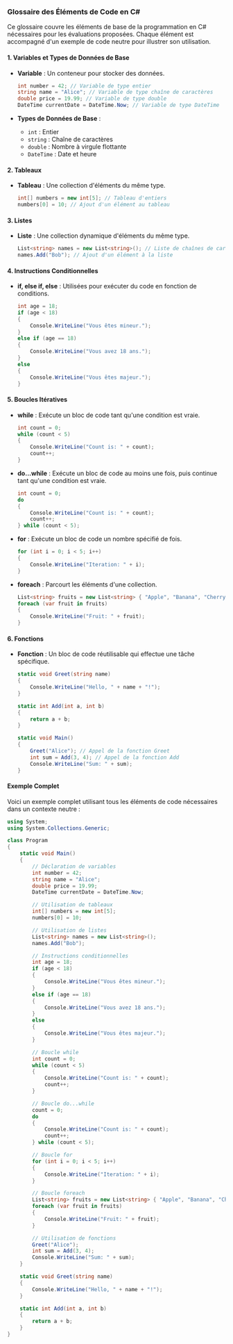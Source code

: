 ### Glossaire des Éléments de Code en C#

Ce glossaire couvre les éléments de base de la programmation en C# nécessaires pour les évaluations proposées. Chaque élément est accompagné d'un exemple de code neutre pour illustrer son utilisation.

#### 1. Variables et Types de Données de Base

- **Variable** : Un conteneur pour stocker des données.
  ```csharp
  int number = 42; // Variable de type entier
  string name = "Alice"; // Variable de type chaîne de caractères
  double price = 19.99; // Variable de type double
  DateTime currentDate = DateTime.Now; // Variable de type DateTime
  ```

- **Types de Données de Base** :
  - `int` : Entier
  - `string` : Chaîne de caractères
  - `double` : Nombre à virgule flottante
  - `DateTime` : Date et heure

#### 2. Tableaux

- **Tableau** : Une collection d'éléments du même type.
  ```csharp
  int[] numbers = new int[5]; // Tableau d'entiers
  numbers[0] = 10; // Ajout d'un élément au tableau
  ```

#### 3. Listes

- **Liste** : Une collection dynamique d'éléments du même type.
  ```csharp
  List<string> names = new List<string>(); // Liste de chaînes de caractères
  names.Add("Bob"); // Ajout d'un élément à la liste
  ```

#### 4. Instructions Conditionnelles

- **if, else if, else** : Utilisées pour exécuter du code en fonction de conditions.
  ```csharp
  int age = 18;
  if (age < 18)
  {
      Console.WriteLine("Vous êtes mineur.");
  }
  else if (age == 18)
  {
      Console.WriteLine("Vous avez 18 ans.");
  }
  else
  {
      Console.WriteLine("Vous êtes majeur.");
  }
  ```

#### 5. Boucles Itératives

- **while** : Exécute un bloc de code tant qu'une condition est vraie.
  ```csharp
  int count = 0;
  while (count < 5)
  {
      Console.WriteLine("Count is: " + count);
      count++;
  }
  ```

- **do...while** : Exécute un bloc de code au moins une fois, puis continue tant qu'une condition est vraie.
  ```csharp
  int count = 0;
  do
  {
      Console.WriteLine("Count is: " + count);
      count++;
  } while (count < 5);
  ```

- **for** : Exécute un bloc de code un nombre spécifié de fois.
  ```csharp
  for (int i = 0; i < 5; i++)
  {
      Console.WriteLine("Iteration: " + i);
  }
  ```

- **foreach** : Parcourt les éléments d'une collection.
  ```csharp
  List<string> fruits = new List<string> { "Apple", "Banana", "Cherry" };
  foreach (var fruit in fruits)
  {
      Console.WriteLine("Fruit: " + fruit);
  }
  ```

#### 6. Fonctions

- **Fonction** : Un bloc de code réutilisable qui effectue une tâche spécifique.
  ```csharp
  static void Greet(string name)
  {
      Console.WriteLine("Hello, " + name + "!");
  }

  static int Add(int a, int b)
  {
      return a + b;
  }

  static void Main()
  {
      Greet("Alice"); // Appel de la fonction Greet
      int sum = Add(3, 4); // Appel de la fonction Add
      Console.WriteLine("Sum: " + sum);
  }
  ```

#### Exemple Complet

Voici un exemple complet utilisant tous les éléments de code nécessaires dans un contexte neutre :

```csharp
using System;
using System.Collections.Generic;

class Program
{
    static void Main()
    {
        // Déclaration de variables
        int number = 42;
        string name = "Alice";
        double price = 19.99;
        DateTime currentDate = DateTime.Now;

        // Utilisation de tableaux
        int[] numbers = new int[5];
        numbers[0] = 10;

        // Utilisation de listes
        List<string> names = new List<string>();
        names.Add("Bob");

        // Instructions conditionnelles
        int age = 18;
        if (age < 18)
        {
            Console.WriteLine("Vous êtes mineur.");
        }
        else if (age == 18)
        {
            Console.WriteLine("Vous avez 18 ans.");
        }
        else
        {
            Console.WriteLine("Vous êtes majeur.");
        }

        // Boucle while
        int count = 0;
        while (count < 5)
        {
            Console.WriteLine("Count is: " + count);
            count++;
        }

        // Boucle do...while
        count = 0;
        do
        {
            Console.WriteLine("Count is: " + count);
            count++;
        } while (count < 5);

        // Boucle for
        for (int i = 0; i < 5; i++)
        {
            Console.WriteLine("Iteration: " + i);
        }

        // Boucle foreach
        List<string> fruits = new List<string> { "Apple", "Banana", "Cherry" };
        foreach (var fruit in fruits)
        {
            Console.WriteLine("Fruit: " + fruit);
        }

        // Utilisation de fonctions
        Greet("Alice");
        int sum = Add(3, 4);
        Console.WriteLine("Sum: " + sum);
    }

    static void Greet(string name)
    {
        Console.WriteLine("Hello, " + name + "!");
    }

    static int Add(int a, int b)
    {
        return a + b;
    }
}
```
